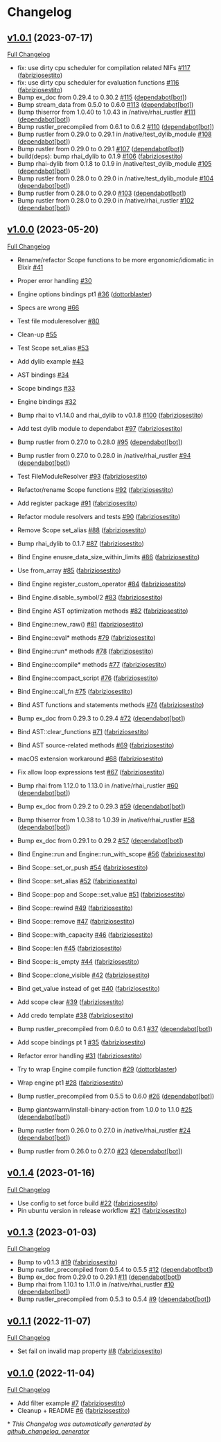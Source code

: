 # Changelog

## [v1.0.1](https://github.com/fabriziosestito/rhai_rustler/tree/v1.0.1) (2023-07-17)

[Full Changelog](https://github.com/fabriziosestito/rhai_rustler/compare/v1.0.0...v1.0.1)

- fix: use dirty cpu scheduler for compilation related NIFs [\#117](https://github.com/fabriziosestito/rhai_rustler/pull/117) ([fabriziosestito](https://github.com/fabriziosestito))
- fix: use dirty cpu scheduler for evaluation functions [\#116](https://github.com/fabriziosestito/rhai_rustler/pull/116) ([fabriziosestito](https://github.com/fabriziosestito))
- Bump ex\_doc from 0.29.4 to 0.30.2 [\#115](https://github.com/fabriziosestito/rhai_rustler/pull/115) ([dependabot[bot]](https://github.com/apps/dependabot))
- Bump stream\_data from 0.5.0 to 0.6.0 [\#113](https://github.com/fabriziosestito/rhai_rustler/pull/113) ([dependabot[bot]](https://github.com/apps/dependabot))
- Bump thiserror from 1.0.40 to 1.0.43 in /native/rhai\_rustler [\#111](https://github.com/fabriziosestito/rhai_rustler/pull/111) ([dependabot[bot]](https://github.com/apps/dependabot))
- Bump rustler\_precompiled from 0.6.1 to 0.6.2 [\#110](https://github.com/fabriziosestito/rhai_rustler/pull/110) ([dependabot[bot]](https://github.com/apps/dependabot))
- Bump rustler from 0.29.0 to 0.29.1 in /native/test\_dylib\_module [\#108](https://github.com/fabriziosestito/rhai_rustler/pull/108) ([dependabot[bot]](https://github.com/apps/dependabot))
- Bump rustler from 0.29.0 to 0.29.1 [\#107](https://github.com/fabriziosestito/rhai_rustler/pull/107) ([dependabot[bot]](https://github.com/apps/dependabot))
- build\(deps\): bump rhai\_dylib to 0.1.9 [\#106](https://github.com/fabriziosestito/rhai_rustler/pull/106) ([fabriziosestito](https://github.com/fabriziosestito))
- Bump rhai-dylib from 0.1.8 to 0.1.9 in /native/test\_dylib\_module [\#105](https://github.com/fabriziosestito/rhai_rustler/pull/105) ([dependabot[bot]](https://github.com/apps/dependabot))
- Bump rustler from 0.28.0 to 0.29.0 in /native/test\_dylib\_module [\#104](https://github.com/fabriziosestito/rhai_rustler/pull/104) ([dependabot[bot]](https://github.com/apps/dependabot))
- Bump rustler from 0.28.0 to 0.29.0 [\#103](https://github.com/fabriziosestito/rhai_rustler/pull/103) ([dependabot[bot]](https://github.com/apps/dependabot))
- Bump rustler from 0.28.0 to 0.29.0 in /native/rhai\_rustler [\#102](https://github.com/fabriziosestito/rhai_rustler/pull/102) ([dependabot[bot]](https://github.com/apps/dependabot))

## [v1.0.0](https://github.com/fabriziosestito/rhai_rustler/tree/v1.0.0) (2023-05-20)

[Full Changelog](https://github.com/fabriziosestito/rhai_rustler/compare/v0.1.4...v1.0.0)

- Rename/refactor Scope functions to be more ergonomic/idiomatic in Elixir [\#41](https://github.com/fabriziosestito/rhai_rustler/issues/41)
- Proper error handling [\#30](https://github.com/fabriziosestito/rhai_rustler/issues/30)
- Engine options bindings pt1 [\#36](https://github.com/fabriziosestito/rhai_rustler/pull/36) ([dottorblaster](https://github.com/dottorblaster))

- Specs are wrong [\#66](https://github.com/fabriziosestito/rhai_rustler/issues/66)

- Test file moduleresolver [\#80](https://github.com/fabriziosestito/rhai_rustler/issues/80)
- Clean-up [\#55](https://github.com/fabriziosestito/rhai_rustler/issues/55)
- Test Scope set\_alias [\#53](https://github.com/fabriziosestito/rhai_rustler/issues/53)
- Add dylib example [\#43](https://github.com/fabriziosestito/rhai_rustler/issues/43)
- AST bindings [\#34](https://github.com/fabriziosestito/rhai_rustler/issues/34)
- Scope bindings [\#33](https://github.com/fabriziosestito/rhai_rustler/issues/33)
- Engine bindings [\#32](https://github.com/fabriziosestito/rhai_rustler/issues/32)

- Bump rhai to v1.14.0 and rhai\_dylib to v0.1.8 [\#100](https://github.com/fabriziosestito/rhai_rustler/pull/100) ([fabriziosestito](https://github.com/fabriziosestito))
- Add test dylib module to dependabot [\#97](https://github.com/fabriziosestito/rhai_rustler/pull/97) ([fabriziosestito](https://github.com/fabriziosestito))
- Bump rustler from 0.27.0 to 0.28.0 [\#95](https://github.com/fabriziosestito/rhai_rustler/pull/95) ([dependabot[bot]](https://github.com/apps/dependabot))
- Bump rustler from 0.27.0 to 0.28.0 in /native/rhai\_rustler [\#94](https://github.com/fabriziosestito/rhai_rustler/pull/94) ([dependabot[bot]](https://github.com/apps/dependabot))
- Test FileModuleResolver [\#93](https://github.com/fabriziosestito/rhai_rustler/pull/93) ([fabriziosestito](https://github.com/fabriziosestito))
- Refactor/rename Scope functions [\#92](https://github.com/fabriziosestito/rhai_rustler/pull/92) ([fabriziosestito](https://github.com/fabriziosestito))
- Add register package [\#91](https://github.com/fabriziosestito/rhai_rustler/pull/91) ([fabriziosestito](https://github.com/fabriziosestito))
- Refactor module resolvers and tests [\#90](https://github.com/fabriziosestito/rhai_rustler/pull/90) ([fabriziosestito](https://github.com/fabriziosestito))
- Remove Scope set\_alias [\#88](https://github.com/fabriziosestito/rhai_rustler/pull/88) ([fabriziosestito](https://github.com/fabriziosestito))
- Bump rhai\_dylib to 0.1.7 [\#87](https://github.com/fabriziosestito/rhai_rustler/pull/87) ([fabriziosestito](https://github.com/fabriziosestito))
- Bind Engine enusre\_data\_size\_within\_limits [\#86](https://github.com/fabriziosestito/rhai_rustler/pull/86) ([fabriziosestito](https://github.com/fabriziosestito))
- Use from\_array [\#85](https://github.com/fabriziosestito/rhai_rustler/pull/85) ([fabriziosestito](https://github.com/fabriziosestito))
- Bind Engine register\_custom\_operator [\#84](https://github.com/fabriziosestito/rhai_rustler/pull/84) ([fabriziosestito](https://github.com/fabriziosestito))
- Bind Engine.disable\_symbol/2 [\#83](https://github.com/fabriziosestito/rhai_rustler/pull/83) ([fabriziosestito](https://github.com/fabriziosestito))
- Bind Engine AST optimization methods [\#82](https://github.com/fabriziosestito/rhai_rustler/pull/82) ([fabriziosestito](https://github.com/fabriziosestito))
- Bind Engine::new\_raw\(\) [\#81](https://github.com/fabriziosestito/rhai_rustler/pull/81) ([fabriziosestito](https://github.com/fabriziosestito))
- Bind Engine::eval\* methods [\#79](https://github.com/fabriziosestito/rhai_rustler/pull/79) ([fabriziosestito](https://github.com/fabriziosestito))
- Bind Engine::run\* methods [\#78](https://github.com/fabriziosestito/rhai_rustler/pull/78) ([fabriziosestito](https://github.com/fabriziosestito))
- Bind Engine::compile\* methods [\#77](https://github.com/fabriziosestito/rhai_rustler/pull/77) ([fabriziosestito](https://github.com/fabriziosestito))
- Bind Engine::compact\_script [\#76](https://github.com/fabriziosestito/rhai_rustler/pull/76) ([fabriziosestito](https://github.com/fabriziosestito))
- Bind Engine::call\_fn [\#75](https://github.com/fabriziosestito/rhai_rustler/pull/75) ([fabriziosestito](https://github.com/fabriziosestito))
- Bind AST functions and statements methods [\#74](https://github.com/fabriziosestito/rhai_rustler/pull/74) ([fabriziosestito](https://github.com/fabriziosestito))
- Bump ex\_doc from 0.29.3 to 0.29.4 [\#72](https://github.com/fabriziosestito/rhai_rustler/pull/72) ([dependabot[bot]](https://github.com/apps/dependabot))
- Bind AST::clear\_functions [\#71](https://github.com/fabriziosestito/rhai_rustler/pull/71) ([fabriziosestito](https://github.com/fabriziosestito))
- Bind AST source-related methods [\#69](https://github.com/fabriziosestito/rhai_rustler/pull/69) ([fabriziosestito](https://github.com/fabriziosestito))
- macOS extension workaround [\#68](https://github.com/fabriziosestito/rhai_rustler/pull/68) ([fabriziosestito](https://github.com/fabriziosestito))
- Fix allow loop expressions test [\#67](https://github.com/fabriziosestito/rhai_rustler/pull/67) ([fabriziosestito](https://github.com/fabriziosestito))
- Bump rhai from 1.12.0 to 1.13.0 in /native/rhai\_rustler [\#60](https://github.com/fabriziosestito/rhai_rustler/pull/60) ([dependabot[bot]](https://github.com/apps/dependabot))
- Bump ex\_doc from 0.29.2 to 0.29.3 [\#59](https://github.com/fabriziosestito/rhai_rustler/pull/59) ([dependabot[bot]](https://github.com/apps/dependabot))
- Bump thiserror from 1.0.38 to 1.0.39 in /native/rhai\_rustler [\#58](https://github.com/fabriziosestito/rhai_rustler/pull/58) ([dependabot[bot]](https://github.com/apps/dependabot))
- Bump ex\_doc from 0.29.1 to 0.29.2 [\#57](https://github.com/fabriziosestito/rhai_rustler/pull/57) ([dependabot[bot]](https://github.com/apps/dependabot))
- Bind Engine::run and Engine::run\_with\_scope [\#56](https://github.com/fabriziosestito/rhai_rustler/pull/56) ([fabriziosestito](https://github.com/fabriziosestito))
- Bind Scope::set\_or\_push [\#54](https://github.com/fabriziosestito/rhai_rustler/pull/54) ([fabriziosestito](https://github.com/fabriziosestito))
- Bind Scope::set\_alias [\#52](https://github.com/fabriziosestito/rhai_rustler/pull/52) ([fabriziosestito](https://github.com/fabriziosestito))
- Bind Scope::pop and Scope::set\_value [\#51](https://github.com/fabriziosestito/rhai_rustler/pull/51) ([fabriziosestito](https://github.com/fabriziosestito))
- Bind Scope::rewind [\#49](https://github.com/fabriziosestito/rhai_rustler/pull/49) ([fabriziosestito](https://github.com/fabriziosestito))
- Bind Scope::remove [\#47](https://github.com/fabriziosestito/rhai_rustler/pull/47) ([fabriziosestito](https://github.com/fabriziosestito))
- Bind Scope::with\_capacity [\#46](https://github.com/fabriziosestito/rhai_rustler/pull/46) ([fabriziosestito](https://github.com/fabriziosestito))
- Bind Scope::len [\#45](https://github.com/fabriziosestito/rhai_rustler/pull/45) ([fabriziosestito](https://github.com/fabriziosestito))
- Bind Scope::is\_empty [\#44](https://github.com/fabriziosestito/rhai_rustler/pull/44) ([fabriziosestito](https://github.com/fabriziosestito))
- Bind Scope::clone\_visible [\#42](https://github.com/fabriziosestito/rhai_rustler/pull/42) ([fabriziosestito](https://github.com/fabriziosestito))
- Bind get\_value instead of get [\#40](https://github.com/fabriziosestito/rhai_rustler/pull/40) ([fabriziosestito](https://github.com/fabriziosestito))
- Add scope clear [\#39](https://github.com/fabriziosestito/rhai_rustler/pull/39) ([fabriziosestito](https://github.com/fabriziosestito))
- Add credo template [\#38](https://github.com/fabriziosestito/rhai_rustler/pull/38) ([fabriziosestito](https://github.com/fabriziosestito))
- Bump rustler\_precompiled from 0.6.0 to 0.6.1 [\#37](https://github.com/fabriziosestito/rhai_rustler/pull/37) ([dependabot[bot]](https://github.com/apps/dependabot))
- Add scope bindings pt 1 [\#35](https://github.com/fabriziosestito/rhai_rustler/pull/35) ([fabriziosestito](https://github.com/fabriziosestito))
- Refactor error handling [\#31](https://github.com/fabriziosestito/rhai_rustler/pull/31) ([fabriziosestito](https://github.com/fabriziosestito))
- Try to wrap Engine compile function [\#29](https://github.com/fabriziosestito/rhai_rustler/pull/29) ([dottorblaster](https://github.com/dottorblaster))
- Wrap engine pt1 [\#28](https://github.com/fabriziosestito/rhai_rustler/pull/28) ([fabriziosestito](https://github.com/fabriziosestito))
- Bump rustler\_precompiled from 0.5.5 to 0.6.0 [\#26](https://github.com/fabriziosestito/rhai_rustler/pull/26) ([dependabot[bot]](https://github.com/apps/dependabot))
- Bump giantswarm/install-binary-action from 1.0.0 to 1.1.0 [\#25](https://github.com/fabriziosestito/rhai_rustler/pull/25) ([dependabot[bot]](https://github.com/apps/dependabot))
- Bump rustler from 0.26.0 to 0.27.0 in /native/rhai\_rustler [\#24](https://github.com/fabriziosestito/rhai_rustler/pull/24) ([dependabot[bot]](https://github.com/apps/dependabot))
- Bump rustler from 0.26.0 to 0.27.0 [\#23](https://github.com/fabriziosestito/rhai_rustler/pull/23) ([dependabot[bot]](https://github.com/apps/dependabot))

## [v0.1.4](https://github.com/fabriziosestito/rhai_rustler/tree/v0.1.4) (2023-01-16)

[Full Changelog](https://github.com/fabriziosestito/rhai_rustler/compare/v0.1.3...v0.1.4)

- Use config to set force build [\#22](https://github.com/fabriziosestito/rhai_rustler/pull/22) ([fabriziosestito](https://github.com/fabriziosestito))
- Pin ubuntu version in release workflow [\#21](https://github.com/fabriziosestito/rhai_rustler/pull/21) ([fabriziosestito](https://github.com/fabriziosestito))

## [v0.1.3](https://github.com/fabriziosestito/rhai_rustler/tree/v0.1.3) (2023-01-03)

[Full Changelog](https://github.com/fabriziosestito/rhai_rustler/compare/v0.1.1...v0.1.3)

- Bump to v0.1.3 [\#19](https://github.com/fabriziosestito/rhai_rustler/pull/19) ([fabriziosestito](https://github.com/fabriziosestito))
- Bump rustler\_precompiled from 0.5.4 to 0.5.5 [\#12](https://github.com/fabriziosestito/rhai_rustler/pull/12) ([dependabot[bot]](https://github.com/apps/dependabot))
- Bump ex\_doc from 0.29.0 to 0.29.1 [\#11](https://github.com/fabriziosestito/rhai_rustler/pull/11) ([dependabot[bot]](https://github.com/apps/dependabot))
- Bump rhai from 1.10.1 to 1.11.0 in /native/rhai\_rustler [\#10](https://github.com/fabriziosestito/rhai_rustler/pull/10) ([dependabot[bot]](https://github.com/apps/dependabot))
- Bump rustler\_precompiled from 0.5.3 to 0.5.4 [\#9](https://github.com/fabriziosestito/rhai_rustler/pull/9) ([dependabot[bot]](https://github.com/apps/dependabot))

## [v0.1.1](https://github.com/fabriziosestito/rhai_rustler/tree/v0.1.1) (2022-11-07)

[Full Changelog](https://github.com/fabriziosestito/rhai_rustler/compare/v0.1.0...v0.1.1)

- Set fail on invalid map property [\#8](https://github.com/fabriziosestito/rhai_rustler/pull/8) ([fabriziosestito](https://github.com/fabriziosestito))

## [v0.1.0](https://github.com/fabriziosestito/rhai_rustler/tree/v0.1.0) (2022-11-04)

[Full Changelog](https://github.com/fabriziosestito/rhai_rustler/compare/7145150a1b8252fce8e3dd521d5107836a8e5132...v0.1.0)

- Add filter example [\#7](https://github.com/fabriziosestito/rhai_rustler/pull/7) ([fabriziosestito](https://github.com/fabriziosestito))
- Cleanup + README [\#6](https://github.com/fabriziosestito/rhai_rustler/pull/6) ([fabriziosestito](https://github.com/fabriziosestito))



\* *This Changelog was automatically generated by [github_changelog_generator](https://github.com/github-changelog-generator/github-changelog-generator)*
